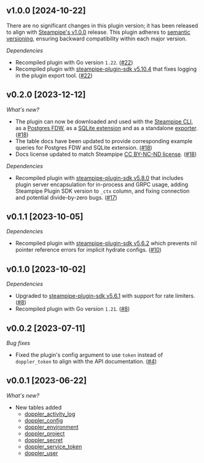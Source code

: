 ## v1.0.0 [2024-10-22]

There are no significant changes in this plugin version; it has been released to align with [Steampipe's v1.0.0](https://steampipe.io/changelog/steampipe-cli-v1-0-0) release. This plugin adheres to [semantic versioning](https://semver.org/#semantic-versioning-specification-semver), ensuring backward compatibility within each major version.

_Dependencies_

- Recompiled plugin with Go version `1.22`. ([#22](https://github.com/turbot/steampipe-plugin-doppler/pull/22))
- Recompiled plugin with [steampipe-plugin-sdk v5.10.4](https://github.com/turbot/steampipe-plugin-sdk/blob/develop/CHANGELOG.md#v5104-2024-08-29) that fixes logging in the plugin export tool. ([#22](https://github.com/turbot/steampipe-plugin-doppler/pull/22))

## v0.2.0 [2023-12-12]

_What's new?_

- The plugin can now be downloaded and used with the [Steampipe CLI](https://steampipe.io/docs), as a [Postgres FDW](https://steampipe.io/docs/steampipe_postgres/overview), as a [SQLite extension](https://steampipe.io/docs//steampipe_sqlite/overview) and as a standalone [exporter](https://steampipe.io/docs/steampipe_export/overview). ([#18](https://github.com/turbot/steampipe-plugin-doppler/pull/18))
- The table docs have been updated to provide corresponding example queries for Postgres FDW and SQLite extension. ([#18](https://github.com/turbot/steampipe-plugin-doppler/pull/18))
- Docs license updated to match Steampipe [CC BY-NC-ND license](https://github.com/turbot/steampipe-plugin-doppler/blob/main/docs/LICENSE). ([#18](https://github.com/turbot/steampipe-plugin-doppler/pull/18))

_Dependencies_

- Recompiled plugin with [steampipe-plugin-sdk v5.8.0](https://github.com/turbot/steampipe-plugin-sdk/blob/main/CHANGELOG.md#v580-2023-12-11) that includes plugin server encapsulation for in-process and GRPC usage, adding Steampipe Plugin SDK version to `_ctx` column, and fixing connection and potential divide-by-zero bugs. ([#17](https://github.com/turbot/steampipe-plugin-doppler/pull/17))

## v0.1.1 [2023-10-05]

_Dependencies_

- Recompiled plugin with [steampipe-plugin-sdk v5.6.2](https://github.com/turbot/steampipe-plugin-sdk/blob/main/CHANGELOG.md#v562-2023-10-03) which prevents nil pointer reference errors for implicit hydrate configs. ([#10](https://github.com/turbot/steampipe-plugin-doppler/pull/10))

## v0.1.0 [2023-10-02]

_Dependencies_

- Upgraded to [steampipe-plugin-sdk v5.6.1](https://github.com/turbot/steampipe-plugin-sdk/blob/main/CHANGELOG.md#v561-2023-09-29) with support for rate limiters. ([#8](https://github.com/turbot/steampipe-plugin-doppler/pull/8))
- Recompiled plugin with Go version `1.21`. ([#8](https://github.com/turbot/steampipe-plugin-doppler/pull/8))

## v0.0.2 [2023-07-11]

_Bug fixes_

- Fixed the plugin's config argument to use `token` instead of `doppler_token` to align with the API documentation. ([#4](https://github.com/turbot/steampipe-plugin-doppler/pull/4))

## v0.0.1 [2023-06-22]

_What's new?_

- New tables added
  - [doppler_activity_log](https://hub.steampipe.io/plugins/turbot/doppler/tables/doppler_activity_log)
  - [doppler_config](https://hub.steampipe.io/plugins/turbot/doppler/tables/doppler_config)
  - [doppler_environment](https://hub.steampipe.io/plugins/turbot/doppler/tables/doppler_environment)
  - [doppler_project](https://hub.steampipe.io/plugins/turbot/doppler/tables/doppler_project)
  - [doppler_secret](https://hub.steampipe.io/plugins/turbot/doppler/tables/doppler_secret)
  - [doppler_service_token](https://hub.steampipe.io/plugins/turbot/doppler/tables/doppler_service_token)
  - [doppler_user](https://hub.steampipe.io/plugins/turbot/doppler/tables/doppler_user)
